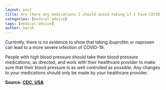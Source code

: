 ```yaml
---
layout: post
title: Are there any medications I should avoid taking if I have COVID-19?
categories: [medical-advice]
tags: [medical-advice]
author: harsh
---
```


Currently, there is no evidence to show that taking ibuprofen or naproxen can lead to a more severe infection of COVID-19.

People with high blood pressure should take their blood pressure medications, as directed, and work with their healthcare provider to make sure that their blood pressure is as well controlled as possible. Any changes to your medications should only be made by your healthcare provider.

**Source: [CDC, USA](https://www.cdc.gov/coronavirus/2019-ncov/faq.html)**